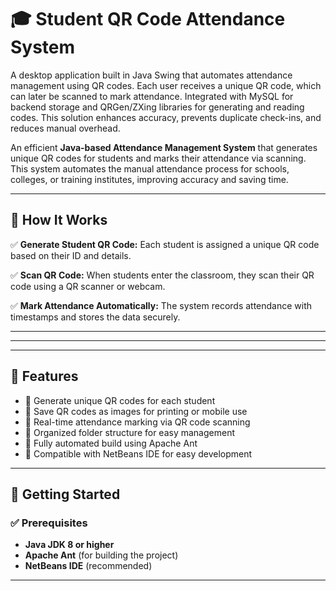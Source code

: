 # 🎓 Student QR Code Attendance System
A desktop application built in Java Swing that automates attendance management using QR codes. Each user receives a unique QR code, which can later be scanned to mark attendance. Integrated with MySQL for backend storage and QRGen/ZXing libraries for generating and reading codes. This solution enhances accuracy, prevents duplicate check-ins, and reduces manual overhead.

An efficient **Java-based Attendance Management System** that generates unique QR codes for students and marks their attendance via scanning. This system automates the manual attendance process for schools, colleges, or training institutes, improving accuracy and saving time.

---

## 📸 How It Works

✅ **Generate Student QR Code:** Each student is assigned a unique QR code based on their ID and details.

✅ **Scan QR Code:** When students enter the classroom, they scan their QR code using a QR scanner or webcam.

✅ **Mark Attendance Automatically:** The system records attendance with timestamps and stores the data securely.

---
---

---

## 🎯 Features

- 📌 Generate unique QR codes for each student
- 📌 Save QR codes as images for printing or mobile use
- 📌 Real-time attendance marking via QR code scanning
- 📌 Organized folder structure for easy management
- 📌 Fully automated build using Apache Ant
- 📌 Compatible with NetBeans IDE for easy development

---

## 🚀 Getting Started

### ✅ Prerequisites

- **Java JDK 8 or higher**
- **Apache Ant** (for building the project)
- **NetBeans IDE** (recommended)

---
